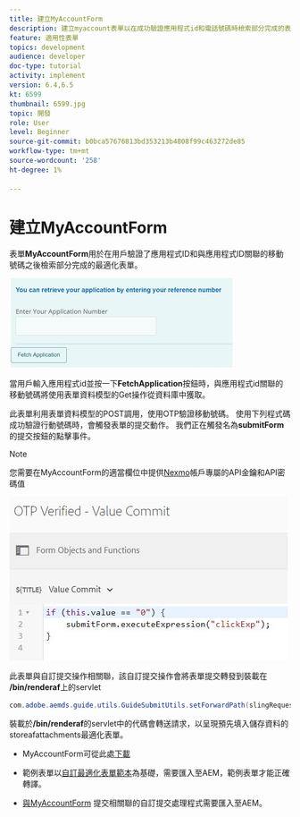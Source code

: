 ```yaml
---
title: 建立MyAccountForm
description: 建立myaccount表單以在成功驗證應用程式id和電話號碼時檢索部分完成的表單。
feature: 適用性表單
topics: development
audience: developer
doc-type: tutorial
activity: implement
version: 6.4,6.5
kt: 6599
thumbnail: 6599.jpg
topic: 開發
role: User
level: Beginner
source-git-commit: b0bca57676813bd353213b4808f99c463272de85
workflow-type: tm+mt
source-wordcount: '258'
ht-degree: 1%

---
```




# 建立MyAccountForm

表單&#x200B;**MyAccountForm**&#x200B;用於在用戶驗證了應用程式ID和與應用程式ID關聯的移動號碼之後檢索部分完成的最適化表單。

![我的帳戶表單](assets/6599.JPG)

當用戶輸入應用程式id並按一下&#x200B;**FetchApplication**&#x200B;按鈕時，與應用程式id關聯的移動號碼將使用表單資料模型的Get操作從資料庫中獲取。

此表單利用表單資料模型的POST調用，使用OTP驗證移動號碼。 使用下列程式碼成功驗證行動號碼時，會觸發表單的提交動作。 我們正在觸發名為&#x200B;**submitForm**&#x200B;的提交按鈕的點擊事件。

>[!NOTE]
> 您需要在MyAccountForm的適當欄位中提供[Nexmo](https://dashboard.nexmo.com/)帳戶專屬的API金鑰和API密碼值

![trigger-submit](assets/trigger-submit.JPG)



此表單與自訂提交操作相關聯，該自訂提交操作會將表單提交轉發到裝載在&#x200B;**/bin/renderaf**&#x200B;上的servlet

```java
com.adobe.aemds.guide.utils.GuideSubmitUtils.setForwardPath(slingRequest,"/bin/renderaf",null,null);
```

裝載於&#x200B;**/bin/renderaf**&#x200B;的servlet中的代碼會轉送請求，以呈現預先填入儲存資料的storeafattachments最適化表單。


* MyAccountForm可從此處[下載](assets/my-account-form.zip)

* 範例表單以[自訂最適化表單範本](assets/custom-template-with-page-component.zip)為基礎，需要匯入至AEM，範例表單才能正確轉譯。

* [與MyAccountForm](assets/custom-submit-my-account-form.zip) 提交相關聯的自訂提交處理程式需要匯入至AEM。
